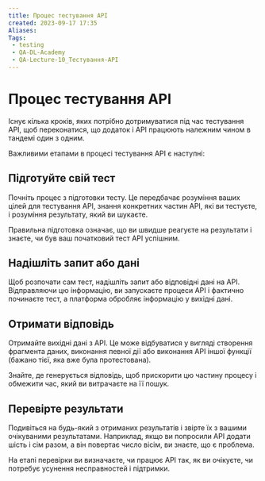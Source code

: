 ```yaml
---
title: Процес тестування API
created: 2023-09-17 17:35
Aliases:
Tags: 
 - testing
 - QA-DL-Academy
 - QA-Lecture-10_Тестування-АPІ
---
```

# Процес тестування API

Існує кілька кроків, яких потрібно дотримуватися під час тестування API, щоб переконатися, що додаток і API працюють належним чином в тандемі один з одним.

Важливими етапами в процесі тестування API є наступні:

## Підготуйте свій тест

Почніть процес з підготовки тесту. Це передбачає розуміння ваших цілей для тестування API, знання конкретних частин API, які ви тестуєте, і розуміння результату, який ви шукаєте.

Правильна підготовка означає, що ви швидше реагуєте на результати і знаєте, чи був ваш початковий тест API успішним.


## Надішліть запит або дані

Щоб розпочати сам тест, надішліть запит або відповідні дані на API. Відправляючи цю інформацію, ви запускаєте процеси API і фактично починаєте тест, а платформа обробляє інформацію у вихідні дані.

## Отримати відповідь

Отримайте вихідні дані з API. Це може відбуватися у вигляді створення фрагмента даних, виконання певної дії або виконання API іншої функції (бажано тієї, яка вже була протестована).

Знайте, де генерується відповідь, щоб прискорити цю частину процесу і обмежити час, який ви витрачаєте на її пошук.

## Перевірте результати

Подивіться на будь-який з отриманих результатів і звірте їх з вашими очікуваними результатами. Наприклад, якщо ви попросили API додати шість і сім разом, а він повертає число вісім, ви знаєте, що є проблема.

На етапі перевірки ви визначаєте, чи працює API так, як ви очікуєте, чи потребує усунення несправностей і підтримки.
